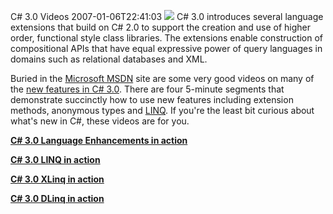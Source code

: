 C# 3.0 Videos
2007-01-06T22:41:03
[![](http://mike-ward.net/content/images/blog/WindowsLiveWriter/C3.0Vidoes_F4CC/docarrow%5B8%5D.jpg)](http://download.microsoft.com/download/5/8/6/5868081c-68aa-40de-9a45-a3803d8134b8/csharp_3.0_specification.doc) C# 3.0 introduces several language extensions that build on C# 2.0 to support the creation and use of higher order, functional style class libraries. The extensions enable construction of compositional APIs that have equal expressive power of query languages in domains such as relational databases and XML.

Buried in the [Microsoft MSDN](http://msdn.microsoft.com/) site are some very good videos on many of the [new features in C# 3.0](http://msdn2.microsoft.com/en-us/vcsharp/aa336745.aspx). There are four 5-minute segments that demonstrate succinctly how to use new features including extension methods, anonymous types and [LINQ](http://msdn2.microsoft.com/en-us/netframework/aa904594.aspx). If you're the least bit curious about what's new in C#, these videos are for you.

[**C# 3.0 Language Enhancements in action**](http://download.microsoft.com/download/4/7/0/4703eba2-78c4-4b09-8912-69f6c38d3a56/languageenhancements.wmv)

[**C# 3.0 LINQ in action**](http://download.microsoft.com/download/4/7/0/4703eba2-78c4-4b09-8912-69f6c38d3a56/linq.wmv)

[**C# 3.0 XLinq in action**](http://download.microsoft.com/download/4/7/0/4703eba2-78c4-4b09-8912-69f6c38d3a56/xlinq.wmv)

[**C# 3.0 DLinq in action**](http://download.microsoft.com/download/4/7/0/4703eba2-78c4-4b09-8912-69f6c38d3a56/dlinq.wmv)
